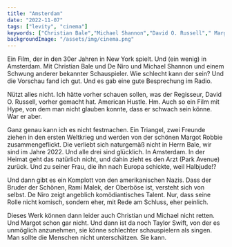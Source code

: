 ```yaml
---
title: "Amsterdam"
date: "2022-11-07"
tags: ["levity", "cinema"]
keywords: ["Christian Bale","Michael Shannon","David O. Russell"," Margot Robbie","Robert De Niro","Taylor Swift"]
backgroundImage: "/assets/img/cinema.png"
---
```

Ein Film, der in den 30er Jahren in New York spielt. Und (ein wenig) in Amsterdam. Mit Christian Bale und De Niro und Michael Shannon und einem Schwung anderer bekannter Schauspieler. Wie schlecht kann der sein? Und die Vorschau fand ich gut. Und es gab eine gute Besprechung im Radio.

Nützt alles nicht. Ich hätte vorher schauen sollen, was der Regisseur, David O. Russell, vorher gemacht hat. American Hustle. Hm. Auch so ein Film mit Hype, von dem man nicht glauben konnte, dass er schwach sein könne. War er aber.

Ganz genau kann ich es nicht festmachen. Ein Triangel, zwei Freunde ziehen in den ersten Weltkrieg und werden von der schönen Margot Robbie zusammengeflickt. Die verliebt sich naturgemäß nicht in Herrn Bale, wir sind im Jahre 2022. Und alle drei sind glücklich. In Amsterdam. In der Heimat geht das natürlich nicht, und dahin zieht es den Arzt (Park Avenue) zurück. Und zu seiner Frau, die ihn nach Europa schickte, weil Halbjude!?

Und dann gibt es ein Komplott von den amerikanischen Nazis. Dass der Bruder der Schönen, Rami Malek, der Oberböse ist, versteht sich von selbst. De Niro zeigt angeblich komödiantisches Talent. Nur, dass seine Rolle nicht komisch, sondern eher, mit Rede am Schluss, eher peinlich.

Dieses Werk können dann leider auch Christian und Michael nicht retten. Und Margot schon gar nicht. Und dann ist da noch Taylor Swift, von der es unmöglich anzunehmen, sie könne schlechter schauspielern als singen. Man sollte die Menschen nicht unterschätzen. Sie kann.